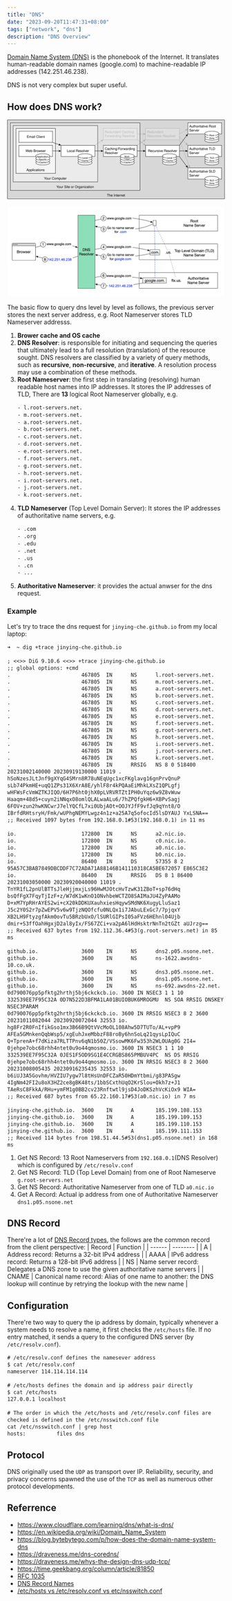 ```yaml
---
title: "DNS"
date: "2023-09-20T11:47:31+08:00"
tags: ["network", "dns"]
description: "DNS Overview"
---
```


[Domain Name System (DNS)](https://en.wikipedia.org/wiki/Domain_Name_System) is the phonebook of the Internet. It translates human-readable domain names (google.com) to machine-readable IP addresses (142.251.46.238).

DNS is not very complex but super useful.

## How does DNS work?
![dns architecutre](/images/dns_architecture.svg)

![dns flow](/images/dns_flow.png)

The basic flow to query dns level by level as follows, the previous server stores the next server address, e.g. Root Nameserver stores TLD Nameserver addresss. 
1. **Brower cache and OS cache**
2. **DNS Resolver**: is responsible for initiating and sequencing the queries that ultimately lead to a full resolution (translation) of the resource sought. DNS resolvers are classified by a variety of query methods, such as **recursive**, **non-recursive**, and **iterative**. A resolution process may use a combination of these methods.
3. **Root Nameserver**: the first step in translating (resolving) human readable host names into IP addresses. It stores the IP addresses of TLD, There are **13** logical Root Nameserver globally, e.g.
    ```txt
    - l.root-servers.net.
    - m.root-servers.net.
    - a.root-servers.net.
    - b.root-servers.net.
    - c.root-servers.net.
    - d.root-servers.net.
    - e.root-servers.net.
    - f.root-servers.net.
    - g.root-servers.net.
    - h.root-servers.net.
    - i.root-servers.net.
    - j.root-servers.net.
    - k.root-servers.net.
    ```
4. **TLD Nameserver** (Top Level Domain Server): It stores the IP addresses of authoritative name servers, e.g.
    ```txt
    - .com
    - .org
    - .edu
    - .net
    - .us
    - .cn
    - ...
    ```
5. **Authoritative Nameserver**: it provides the actual anwser for the dns request.

### Example
Let's try to trace the dns request for `jinying-che.github.io` from my local laptop:
```shell
➜  ~ dig +trace jinying-che.github.io

; <<>> DiG 9.10.6 <<>> +trace jinying-che.github.io
;; global options: +cmd
.                       467805  IN      NS      l.root-servers.net.
.                       467805  IN      NS      m.root-servers.net.
.                       467805  IN      NS      a.root-servers.net.
.                       467805  IN      NS      b.root-servers.net.
.                       467805  IN      NS      c.root-servers.net.
.                       467805  IN      NS      d.root-servers.net.
.                       467805  IN      NS      e.root-servers.net.
.                       467805  IN      NS      f.root-servers.net.
.                       467805  IN      NS      g.root-servers.net.
.                       467805  IN      NS      h.root-servers.net.
.                       467805  IN      NS      i.root-servers.net.
.                       467805  IN      NS      j.root-servers.net.
.                       467805  IN      NS      k.root-servers.net.
.                       467805  IN      RRSIG   NS 8 0 518400 20231002140000 20230919130000 11019 . hSoNzesJLtJnf9gXYqG4SMrn8R78uNEqUgc1xcFKglavg16gnPrvQnuP sLb74PkmHE+uqQ1ZPs31X6XrA8E/yhlF8r4kPQAaEiMhkLXsZ1QPLgfj wHFWsFcVmWZTKJIQO/6H7P6ht0jhX0pLVRVRTZtIPH0uYqz6w9Z8vWuw Haaqm+48d5+cuyn2iNNqxO8omlQLALwaALu6/7hZPQfgkH6+XBPvSagj 6FOV+zun2hwKNCwrJ7elYQCfL7xi0UbjAOt+OOJYJfF9vfJq9qYnt8/O IBrfdRHtsryH/Fmk/wUPhgNEMYLwgz4n1z+a25A7q5ofocId5lsDYAUJ YxLSNA==
;; Received 1097 bytes from 192.168.0.1#53(192.168.0.1) in 11 ms

io.                     172800  IN      NS      a2.nic.io.
io.                     172800  IN      NS      c0.nic.io.
io.                     172800  IN      NS      a0.nic.io.
io.                     172800  IN      NS      b0.nic.io.
io.                     86400   IN      DS      57355 8 2 95A57C3BAB7849DBCDDF7C72ADA71A88146B141110318CA5BE672057 E865C3E2
io.                     86400   IN      RRSIG   DS 8 1 86400 20231003050000 20230920040000 11019 . TnYR1fL2pnUlBTTsJleHjjmxjLs96HwMJOtcHvTzwK31ZBoT+sp76dHq bsQfFgX7FqyTjIzF+z/W7dK1wKnO1ONvhbeWCTZO8SAIMaJU4ZyPAAMo D+xM7YpRHrAYES2wi+cX20kDDKUXauhxiesHqywSMdNK6XugyLluSaz1 J5c2Y0S2r7pZwEPV5v6w9TjzNQOfcfu0NLQx1i7JAbuLExGc7/7pjqxY XB2LH9FtyzgfAkm0ovTu5BRzbUxO/lSURlGIPsI05aFVz6HEhnl04Ujb dmir+S3ffOahHgxjD2al8yIx/FS67ZCi+va2pA6lHdHsktrNnTn2tGZt aUJrzg==
;; Received 637 bytes from 192.112.36.4#53(g.root-servers.net) in 85 ms

github.io.              3600    IN      NS      dns2.p05.nsone.net.
github.io.              3600    IN      NS      ns-1622.awsdns-10.co.uk.
github.io.              3600    IN      NS      dns3.p05.nsone.net.
github.io.              3600    IN      NS      dns1.p05.nsone.net.
github.io.              3600    IN      NS      ns-692.awsdns-22.net.
0d790076pp5pfktg2hrthj5bj6ckckcb.io. 3600 IN NSEC3 1 1 10 332539EE7F95C32A 0D7N522D3BFMA1LA01BUIOBUK6MROGMU  NS SOA RRSIG DNSKEY NSEC3PARAM
0d790076pp5pfktg2hrthj5bj6ckckcb.io. 3600 IN RRSIG NSEC3 8 2 3600 20231011082044 20230920072044 32553 io. hg8Fr2R0FnIfikGso1mx3B66B9QtVVcMoOL108Ahw5D7TUTo/AL+vpP9 AFEa5GMnkenQqbWsp5/xgEuhJxeMbbzF88roBy6hnSoLq21qysLpIQuC Q+TprenA+f7dKiza7RLTTPnv6qN1b50Z/VSsowMK6Fw353h2WLOUAg0G 2I4=
0jehpe7obc68rhh4ntet0u9o44qmosmo.io. 3600 IN NSEC3 1 1 10 332539EE7F95C32A 0JES1F5OD9SG1E4CCRGBS865PMBUV4PC  NS DS RRSIG
0jehpe7obc68rhh4ntet0u9o44qmosmo.io. 3600 IN RRSIG NSEC3 8 2 3600 20231008005435 20230916235435 32553 io. b6iUJ3A5Govhm/HVZIU7ygw7l8tHsUnDFCZaR50HDmYtbmi/g83PASgw 4IgNm42FI2u8oX3HZ2ce8gBK48ts/1bbSCxthUqO2KrSlou+Okh7z+J1 TAeRsC8FkkA/RHu+ymFM1g0BB2cv23Rnftwtl9jsD4JoDKSzhVcKiOx9 WIA=
;; Received 687 bytes from 65.22.160.17#53(a0.nic.io) in 7 ms

jinying-che.github.io.  3600    IN      A       185.199.108.153
jinying-che.github.io.  3600    IN      A       185.199.109.153
jinying-che.github.io.  3600    IN      A       185.199.110.153
jinying-che.github.io.  3600    IN      A       185.199.111.153
;; Received 114 bytes from 198.51.44.5#53(dns1.p05.nsone.net) in 168 ms
```
1. Get NS Record: 13 Root Nameservers from `192.168.0.1`(DNS Resolver) which is configured by `/etc/resolv.conf`
2. Get NS Record: TLD (Top Level Domain) from one of Root Nameserve `g.root-servers.net`
3. Get NS Record: Authoritative Nameserver from one of TLD `a0.nic.io`
4. Get A Record: Actual ip address from one of Authoritative Nameserver `dns1.p05.nsone.net`


## DNS Record
There're a lot of [DNS Record types](https://en.wikipedia.org/wiki/List_of_DNS_record_types), the follows are the common record from the client perspective:
| Record | Function |
| ------ | -------- |
| A | Address record: Returns a 32-bit IPv4 address |
| AAAA | IPv6 address record: Returns a 128-bit IPv6 address |
| NS | Name server record: Delegates a DNS zone to use the given authoritative name servers |
| CNAME | Canonical name record: Alias of one name to another: the DNS lookup will continue by retrying the lookup with the new name |

## Configuration
There're two way to query the ip address by domain, typically whenever a system needs to resolve a name, it first checks the `/etc/hosts` file. If no entry matched, it sends a query to the configured DNS server (by `/etc/resolv.conf`).

```shell
# /etc/resolv.conf defines the namesever address
$ cat /etc/resolv.conf
nameserver 114.114.114.114

# /etc/hosts defines the domain and ip address pair directly
$ cat /etc/hosts
127.0.0.1 localhost      

# The order in which the /etc/hosts and /etc/resolv.conf files are checked is defined in the /etc/nsswitch.conf file
cat /etc/nsswitch.conf | grep host 
hosts:          files dns
```

## Protocol
DNS originally used the `UDP` as transport over IP. Reliability, security, and privacy concerns spawned the use of the `TCP` as well as numerous other protocol developments.

## Referrence
- https://www.cloudflare.com/learning/dns/what-is-dns/
- https://en.wikipedia.org/wiki/Domain_Name_System
- https://blog.bytebytego.com/p/how-does-the-domain-name-system-dns
- https://draveness.me/dns-coredns/
- https://draveness.me/whys-the-design-dns-udp-tcp/
- https://time.geekbang.org/column/article/81850
- [RFC 1035](https://datatracker.ietf.org/doc/html/rfc1035)
- [DNS Record Names](https://en.wikipedia.org/wiki/List_of_DNS_record_types)
- [/etc/hosts vs /etc/resolv.conf vs etc/nsswitch.conf](https://www.computernetworkingnotes.com/linux-tutorials/the-etc-hosts-etc-resolv-conf-and-etc-nsswitch-conf-files.html)

